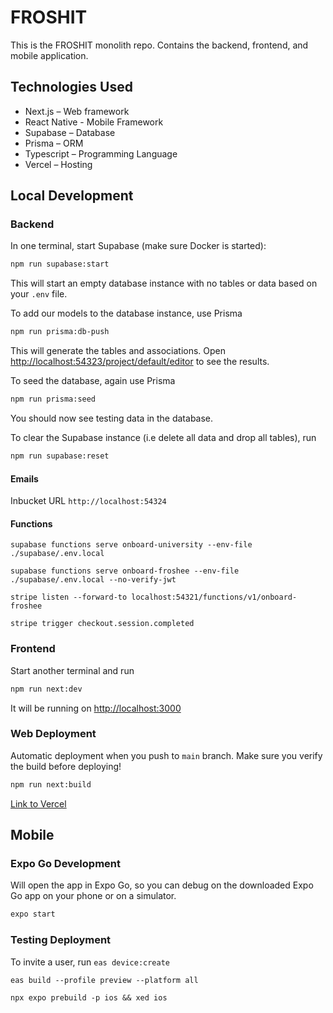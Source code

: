 # FROSHIT

This is the FROSHIT monolith repo. Contains the backend, frontend, and mobile application.

## Technologies Used

- Next.js – Web framework
- React Native - Mobile Framework
- Supabase – Database
- Prisma – ORM
- Typescript – Programming Language
- Vercel – Hosting

## Local Development

### Backend

In one terminal, start Supabase (make sure Docker is started):

```bash
npm run supabase:start
```

This will start an empty database instance with no tables or data based on your `.env` file.

To add our models to the database instance, use Prisma

```bash
npm run prisma:db-push
```

This will generate the tables and associations.
Open [http://localhost:54323/project/default/editor](http://localhost:54323/project/default/editor)
to see the results.

To seed the database, again use Prisma

```bash
npm run prisma:seed
```

You should now see testing data in the database.

To clear the Supabase instance (i.e delete all data and drop all tables), run

```bash
npm run supabase:reset
```

#### Emails

Inbucket URL `http://localhost:54324`

#### Functions

`supabase functions serve onboard-university --env-file ./supabase/.env.local`

`supabase functions serve onboard-froshee --env-file ./supabase/.env.local --no-verify-jwt`

`stripe listen --forward-to localhost:54321/functions/v1/onboard-froshee`

`stripe trigger checkout.session.completed`

### Frontend

Start another terminal and run

```bash
npm run next:dev
```

It will be running on [http://localhost:3000](http://localhost:3000)

### Web Deployment

Automatic deployment when you push to `main` branch. Make sure you verify the build before deploying!

```bash
npm run next:build
```

[Link to Vercel](https://vercel.com/juniorco/froshit)

## Mobile
### Expo Go Development

Will open the app in Expo Go, so you can debug on the downloaded Expo Go app on your phone or on a simulator.

```bash
expo start
```

### Testing Deployment

To invite a user, run `eas device:create`

`eas build --profile preview --platform all`

`npx expo prebuild -p ios && xed ios`


